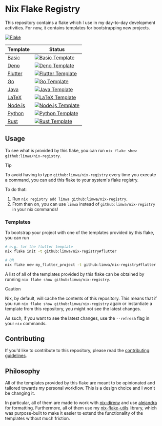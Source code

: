 # Nix Flake Registry

This repository contains a flake which I use in my day-to-day development activities. For now, it contains templates for bootstrapping new projects.

[![Flake](https://github.com/limwa/nix-registry/actions/workflows/flake.yaml/badge.svg)](https://github.com/limwa/nix-registry/actions/workflows/flake.yaml)

| Template                                                                     | Status                                                                                                                                                                                        |
| ---------------------------------------------------------------------------- | --------------------------------------------------------------------------------------------------------------------------------------------------------------------------------------------- |
| [Basic](https://github.com/limwa/nix-registry/tree/main/templates/basic)     | [![Basic Template](https://github.com/limwa/nix-registry/actions/workflows/template-basic.yaml/badge.svg)](https://github.com/limwa/nix-registry/actions/workflows/template-basic.yaml)       |
| [Deno](https://github.com/limwa/nix-registry/tree/main/templates/deno)       | [![Deno Template](https://github.com/limwa/nix-registry/actions/workflows/template-deno.yaml/badge.svg)](https://github.com/limwa/nix-registry/actions/workflows/template-deno.yaml)          |
| [Flutter](https://github.com/limwa/nix-registry/tree/main/templates/flutter) | [![Flutter Template](https://github.com/limwa/nix-registry/actions/workflows/template-flutter.yaml/badge.svg)](https://github.com/limwa/nix-registry/actions/workflows/template-flutter.yaml) |
| [Go](https://github.com/limwa/nix-registry/tree/main/templates/go)           | [![Go Template](https://github.com/limwa/nix-registry/actions/workflows/template-go.yaml/badge.svg)](https://github.com/limwa/nix-registry/actions/workflows/template-go.yaml)                |
| [Java](https://github.com/limwa/nix-registry/tree/main/templates/java)       | [![Java Template](https://github.com/limwa/nix-registry/actions/workflows/template-java.yaml/badge.svg)](https://github.com/limwa/nix-registry/actions/workflows/template-java.yaml)          |
| [LaTeX](https://github.com/limwa/nix-registry/tree/main/templates/latex)     | [![LaTeX Template](https://github.com/limwa/nix-registry/actions/workflows/template-latex.yaml/badge.svg)](https://github.com/limwa/nix-registry/actions/workflows/template-latex.yaml)       |
| [Node.js](https://github.com/limwa/nix-registry/tree/main/templates/nodejs)  | [![Node.js Template](https://github.com/limwa/nix-registry/actions/workflows/template-nodejs.yaml/badge.svg)](https://github.com/limwa/nix-registry/actions/workflows/template-nodejs.yaml)   |
| [Python](https://github.com/limwa/nix-registry/tree/main/templates/python)   | [![Python Template](https://github.com/limwa/nix-registry/actions/workflows/template-python.yaml/badge.svg)](https://github.com/limwa/nix-registry/actions/workflows/template-python.yaml)    |
| [Rust](https://github.com/limwa/nix-registry/tree/main/templates/rust)       | [![Rust Template](https://github.com/limwa/nix-registry/actions/workflows/template-rust.yaml/badge.svg)](https://github.com/limwa/nix-registry/actions/workflows/template-rust.yaml)          |

## Usage

To see what is provided by this flake, you can run `nix flake show github:limwa/nix-registry`.

> [!TIP]
> To avoid having to type `github:limwa/nix-registry` every time you execute a command, you can add this flake to your system's flake registry.
> 
> To do that:
> 
> 1. Run `nix registry add limwa github:limwa/nix-registry`.
> 2. From then on, you can use `limwa` instead of `github:limwa/nix-registry` in your nix commands!

### Templates

To bootstrap your project with one of the templates provided by this flake, you can run

```bash
# e.g. for the flutter template
nix flake init -t github:limwa/nix-registry#flutter

# OR
nix flake new my_flutter_project -t github:limwa/nix-registry#flutter
```

A list of all of the templates provided by this flake can be obtained by running `nix flake show github:limwa/nix-registry`.

> [!CAUTION]
> Nix, by default, will cache the contents of this repository.
> This means that if you run `nix flake show github:limwa/nix-registry` again or instantiate a template from this repository,
> you might not see the latest changes.
>
> As such, if you want to see the latest changes, use the `--refresh` flag in your `nix` commands.

## Contributing

If you'd like to contribute to this repository, please read the [contributing guidelines](CONTRIBUTING.md).

## Philosophy

All of the templates provided by this flake are meant to be opinionated and tailored towards my personal workflow. This is a design choice and I won't be changing it.

In particular, all of them are made to work with [nix-direnv](https://github.com/nix-community/nix-direnv) and use [alejandra](https://github.com/kamadorueda/alejandra) for formatting.
Furthermore, all of them use my [nix-flake-utils](https://github.com/limwa/nix-flake-utils) library, which was purpose-built to make it easier to extend the functionality of the templates without much friction.
